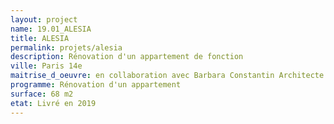 ```yaml
---
layout: project
name: 19.01_ALESIA
title: ALESIA
permalink: projets/alesia
description: Rénovation d'un appartement de fonction
ville: Paris 14e
maitrise_d_oeuvre: en collaboration avec Barbara Constantin Architecte
programme: Rénovation d'un appartement
surface: 68 m2
etat: Livré en 2019
---
```

